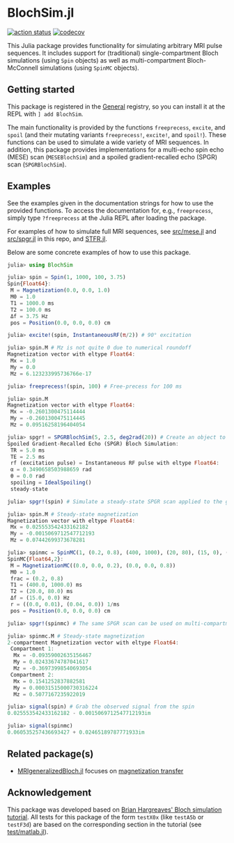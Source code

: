 # BlochSim.jl

[![action status](https://github.com/StevenWhitaker/BlochSim.jl/actions/workflows/runtests.yml/badge.svg)](https://github.com/StevenWhitaker/BlochSim.jl/actions)
[![codecov](https://codecov.io/gh/StevenWhitaker/BlochSim.jl/branch/main/graph/badge.svg?token=tduieBgema)](https://codecov.io/gh/StevenWhitaker/BlochSim.jl)

This Julia package provides functionality
for simulating arbitrary MRI pulse sequences.
It includes support for (traditional) single-compartment Bloch simulations
(using `Spin` objects) as well as multi-compartment Bloch-McConnell simulations
(using `SpinMC` objects).

## Getting started
This package is registered in the
[General](https://github.com/JuliaRegistries/General) registry, so you can
install it at the REPL with `] add BlochSim`.

The main functionality is provided by the functions
`freeprecess`, `excite`, and `spoil`
(and their mutating variants `freeprecess!`, `excite!`, and `spoil!`).
These functions can be used to simulate a wide variety of MRI sequences.
In addition, this package provides implementations for
a multi-echo spin echo (MESE) scan (`MESEBlochSim`)
and a spoiled gradient-recalled echo (SPGR) scan (`SPGRBlochSim`).

## Examples
See the examples given in the documentation strings for how to use the provided
functions. To access the documentation for, e.g., `freeprecess`, simply type
`?freeprecess` at the Julia REPL after loading the package.

For examples of how to simulate full MRI sequences, see
[src/mese.jl](src/mese.jl) and [src/spgr.jl](src/spgr.jl) in this repo,
and [STFR.jl](https://github.com/StevenWhitaker/STFR.jl).

Below are some concrete examples of how to use this package.

```julia
julia> using BlochSim

julia> spin = Spin(1, 1000, 100, 3.75)
Spin{Float64}:
 M = Magnetization(0.0, 0.0, 1.0)
 M0 = 1.0
 T1 = 1000.0 ms
 T2 = 100.0 ms
 Δf = 3.75 Hz
 pos = Position(0.0, 0.0, 0.0) cm

julia> excite!(spin, InstantaneousRF(π/2)) # 90° excitation

julia> spin.M # Mz is not quite 0 due to numerical roundoff
Magnetization vector with eltype Float64:
 Mx = 1.0
 My = 0.0
 Mz = 6.123233995736766e-17

julia> freeprecess!(spin, 100) # Free-precess for 100 ms

julia> spin.M
Magnetization vector with eltype Float64:
 Mx = -0.2601300475114444
 My = -0.2601300475114445
 Mz = 0.09516258196404054

julia> spgr! = SPGRBlochSim(5, 2.5, deg2rad(20)) # Create an object to simulate an SPGR scan
Spoiled Gradient-Recalled Echo (SPGR) Bloch Simulation:
 TR = 5.0 ms
 TE = 2.5 ms
 rf (excitation pulse) = Instantaneous RF pulse with eltype Float64:
 α = 0.3490658503988659 rad
 θ = 0.0 rad
 spoiling = IdealSpoiling()
 steady-state

julia> spgr!(spin) # Simulate a steady-state SPGR scan applied to the given spin

julia> spin.M # Steady-state magnetization
Magnetization vector with eltype Float64:
 Mx = 0.025553542433162182
 My = -0.0015069712547712193
 Mz = 0.07442699373678281

julia> spinmc = SpinMC(1, (0.2, 0.8), (400, 1000), (20, 80), (15, 0), (100, 25))
SpinMC{Float64,2}:
 M = MagnetizationMC((0.0, 0.0, 0.2), (0.0, 0.0, 0.8))
 M0 = 1.0
 frac = (0.2, 0.8)
 T1 = (400.0, 1000.0) ms
 T2 = (20.0, 80.0) ms
 Δf = (15.0, 0.0) Hz
 r = ((0.0, 0.01), (0.04, 0.0)) 1/ms
 pos = Position(0.0, 0.0, 0.0) cm

julia> spgr!(spinmc) # The same SPGR scan can be used on multi-compartment spins

julia> spinmc.M # Steady-state magnetization
2-compartment Magnetization vector with eltype Float64:
 Compartment 1:
  Mx = -0.09359002635156467
  My = 0.02433674787041617
  Mz = -0.36973998540693054
 Compartment 2:
  Mx = 0.1541252837882581
  My = 0.00031515000730316224
  Mz = 0.5077167235922019

julia> signal(spin) # Grab the observed signal from the spin
0.025553542433162182 - 0.0015069712547712193im

julia> signal(spinmc)
0.060535257436693427 + 0.02465189787771933im
```

## Related package(s)

* [MRIgeneralizedBloch.jl](https://github.com/JakobAsslaender/MRIgeneralizedBloch.jl)
  focuses on [magnetization transfer](https://doi-org/10.1002/mrm.29071)


## Acknowledgement
This package was developed based on
[Brian Hargreaves' Bloch simulation tutorial](http://mrsrl.stanford.edu/~brian/bloch/).
All tests for this package of the form `testX0x` (like `testA5b` or `testF3d`)
are based on the corresponding section in the tutorial (see
[test/matlab.jl](test/matlab.jl)).
